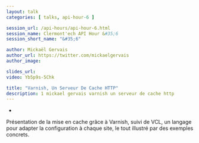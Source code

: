 ```yaml
---
layout: talk
categories: [ talks, api-hour-6 ]

session_url: /api-hours/api-hour-6.html
session_name: Clermont'ech API Hour &#35;6
session_short_name: "&#35;6"

author: Mickaël Gervais
author_url: https://twitter.com/mickaelgervais
author_image:

slides_url:
video: Yb5p9s-5Chk

title: "Varnish, Un Serveur De Cache HTTP"
description: 1 mickael gervais varnish un serveur de cache http
---
```

-

Présentation de la mise en cache grâce à Varnish, suivi de VCL, un langage pour
adapter la configuration à chaque site, le tout illustré par des exemples
concrets.
